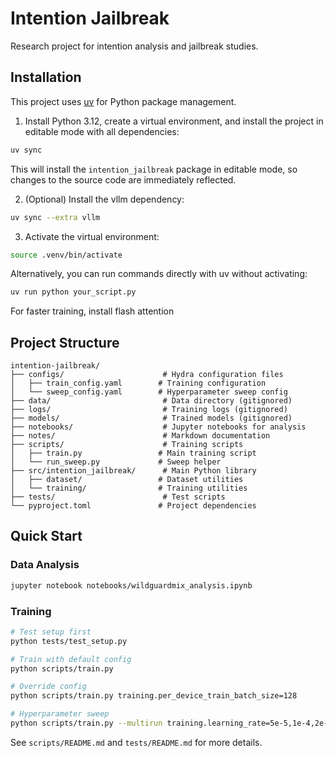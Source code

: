 # Intention Jailbreak

Research project for intention analysis and jailbreak studies.

## Installation

This project uses [uv](https://github.com/astral-sh/uv) for Python package management.

1. Install Python 3.12, create a virtual environment, and install the project in editable mode with all dependencies:

```bash
uv sync
```

This will install the `intention_jailbreak` package in editable mode, so changes to the source code are immediately reflected.

2. (Optional) Install the vllm dependency:

```bash
uv sync --extra vllm
```

3. Activate the virtual environment:

```bash
source .venv/bin/activate
```

Alternatively, you can run commands directly with uv without activating:

```bash
uv run python your_script.py
```

For faster training, install flash attention

## Project Structure

```
intention-jailbreak/
├── configs/                      # Hydra configuration files
│   ├── train_config.yaml        # Training configuration
│   └── sweep_config.yaml        # Hyperparameter sweep config
├── data/                         # Data directory (gitignored)
├── logs/                         # Training logs (gitignored)
├── models/                       # Trained models (gitignored)
├── notebooks/                    # Jupyter notebooks for analysis
├── notes/                        # Markdown documentation
├── scripts/                      # Training scripts
│   ├── train.py                 # Main training script
│   └── run_sweep.py             # Sweep helper
├── src/intention_jailbreak/      # Main Python library
│   ├── dataset/                 # Dataset utilities
│   └── training/                # Training utilities
├── tests/                        # Test scripts
└── pyproject.toml               # Project dependencies
```

## Quick Start

### Data Analysis
```bash
jupyter notebook notebooks/wildguardmix_analysis.ipynb
```

### Training
```bash
# Test setup first
python tests/test_setup.py

# Train with default config
python scripts/train.py

# Override config
python scripts/train.py training.per_device_train_batch_size=128

# Hyperparameter sweep
python scripts/train.py --multirun training.learning_rate=5e-5,1e-4,2e-4
```

See `scripts/README.md` and `tests/README.md` for more details.
